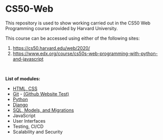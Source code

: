 # CS50-Web
This repository is used to show working carried out in the CS50 Web Programming course provided by Harvard University.

This course can be accessed using either of the following sites:
1. https://cs50.harvard.edu/web/2020/
2. https://www.edx.org/course/cs50s-web-programming-with-python-and-javascript
<br>

**List of modules:**
- [HTML, CSS](https://github.com/JohnSoftware2018/CS50-Web/tree/master/Lecture-0)
- [Git](https://github.com/JohnSoftware2018/CS50-Web/tree/master/Lecture-1) - [(Github Website Test)](https://github.com/JohnSoftware2018/CS50-Web/tree/master/Lecture-1-Website)
- [Python](https://github.com/JohnSoftware2018/CS50-Web/tree/master/Lecture-2)
- [Django](https://github.com/JohnSoftware2018/CS50-Web/tree/master/Lecture-3/lecture3project)
- [SQL, Models, and Migrations](https://github.com/JohnSoftware2018/CS50-Web/tree/master/Lecture-4)
- JavaScript
- User Interfaces
- Testing, CI/CD
- Scalability and Security
